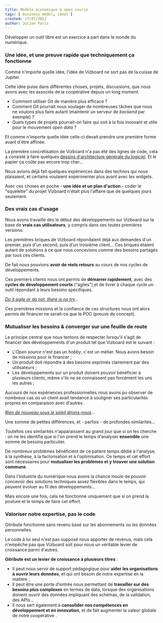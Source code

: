 ```yaml
---
title: Modèle économique & open source
tags: [ business model, ideas ]
created: 17/07/2022
author: Julien Paris
---
```


Développer un outil libre est un exercice à part dans le monde du numérique.

### Une idée, et une preuve rapide que techniquement ça fonctionne

Comme n'importe quelle idée, l'idée de Vizboard ne sort pas de la cuisse de Jupiter.

Cette idée puise dans différentes choses, projets, discussions, que nous avons avec les associés de la coopérative depuis un long moment.

- Comment utiliser Git de manière plus efficace ?
- Comment Git pourrait nous soulager de nombreuses tâches que nous ne voulons plus faire autant (maintenir un serveur de _backend_ par exemple) ?
- Quels types de projets pourrait-on faire qui soit à la fois innovant et utile pour le mouvement _open data_ ?

Et comme n'importe quelle idée celle-ci devait prendre une première forme avant d´être affinée.

La première concrétisation de Vizboard n'a pas été des lignes de code, cela a consisté à faire quelques [dessins d'architecture générale du logiciel](/architecture). Et le papier ça coûte pas encore trop cher...

Nous avions déjà fait quelques expériences dans des technos qui nous plaisaient, et certains voulaient expérimenter plus avant avec les widgets.

Avec ces choses en poche - **une idée et un plan d'action** - coder le "squelette" du projet Vizboard n'était plus l'affaire que de quelques jours seulement.

### Des vrais cas d'usage

Nous avons travaillé dés le début des développements sur Vizboard sur la base de **vrais cas utilisateurs**, y compris dans ses toutes premières versions.

Les premières briques de Vizboard répondaient déjà aux demandes d'un premier, puis d'un second, puis d'un troisième client... Ces briques étaient autant de solutions à ce que nous concevions comme des besoins partagés par tous ces clients.

De fait nous pouvions **avoir de réels retours** au cours de nos cycles de développements.

Ces premiers clients nous ont permis de **démarrer rapidement**, avec des **cycles de développement courts** ("agiles"),et de livrer à chaque cycle un outil répondant à leurs besoins spécifiques.

_[Do it agile or do not, there is no try](https://www.youtube.com/watch?v=BQ4yd2W50No)..._

Ces premières missions et la confiance de ces structures nous ont alors permis de financer ne serait-ce que le POC (preuve de concept).

### Mutualiser les besoins & converger sur une feuille de route

Le principe central que nous tentons de respecter lorsqu'il s'agit de financer des dêveloppements d'un produit tel que Vizboard est le suivant :

- L'_Open source_ n'est pas un _hobby_, c´est un métier. Nous avons besoin de missions pour le financer ;
- Un produit doit répondre à des besoins exprimés clairement par des utilisateurs ;
- Les développements sur un produit doivent pouvoir bénéficier à plusieurs clients, même s'ils ne se connaissent pas forcément les uns les autres ;

Aucours de nos expériences professionnelles nous avons pu observer de nombreux cas où un client avait tendance à souligner ses particularités propres en comparaison avec d'autres.

_[Rien de nouveau sous le soleil dirons-nous](https://fr.wikipedia.org/wiki/Narcissisme_des_petites_diff%C3%A9rences-)..._

Une somme de petites différences, et - parfois - de profondes similarités...

Toutefois ces similarités n'apparaissent au grand jour que si on les cherche : on ne les identifie que si l'on prend le temps d'analyser **ensemble** une somme de besoins particulier.

De nombreux problèmes bénéficient de ce patient temps dédié à l'analyse, à la synthèse, à la factorisation et à l'optimisation. Ce temps et cet effort sont nécessaires pour **mutualiser les problèmes et y trouver une solution commune**. 

Dans l'industrie du numérique nous avons la chance inouïe de pouvoir concevoir des solutions techniques assez flexibles dans le temps, qui peuvent évoluer au fil des développements...

Mais encore une fois, cela ne fonctionne uniquement que si on prend la posture et le temps de faire cet effort.

### Valoriser notre expertise, pas le code

Gitribute fonctionne sans revenu basé sur les abonnements ou les données personnelles.

Le code à lui seul n'est pas supposé nous apporter de revenus, mais cela n'empêche pas que Vizboard soit pour nous un véritable levier de croissance parmi d'autres.

**Gitribute est un levier de croissance à plusieurs titres** :

- Il peut nous servir de support pédagogique pour **aider les organisations à ouvrir leurs données**, et qui ont besoin de notre expertise en la matière ;
- Il peut être une porte d'entrée nous permettant de **travailler sur des besoins plus complexes** en termes de data, lorsque des organisations doivent ouvrir des données impliquant des schémas, de la validation, des APIs...
- Il nous sert également à **consolider nos compétences en développement et en innovation**, et de fait augmenter la valeur globale de notre coopérative .
